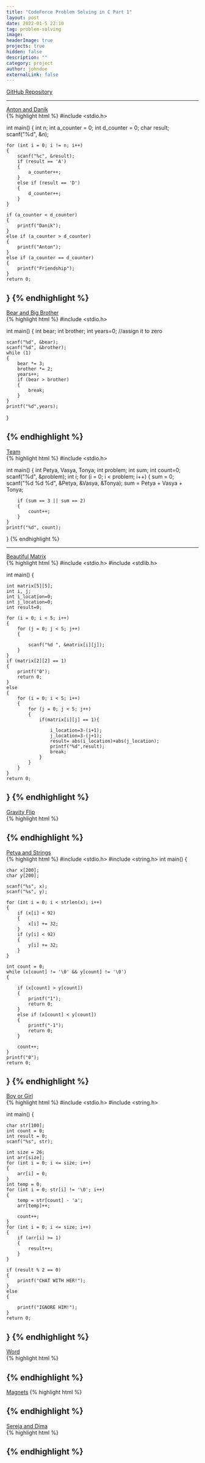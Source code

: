 ```yaml
---
title: "CodeForce Problem Solving in C Part 1"
layout: post
date: 2022-01-5 22:10
tag: problem-solving
image: 
headerImage: true
projects: true
hidden: false 
description: ""
category: project
author: johndoe
externalLink: false
---
```


[GitHub Repository](https://github.com/tarekfouad97/CodeForce-Problem-Solving)

---

[Anton and Danik](https://codeforces.com/contest/734/problem/A)   
{% highlight html %}
#include <stdio.h>

int main()
{
    int n;
    int a_counter = 0;
    int d_counter = 0;
    char result;
    scanf("%d", &n);

    for (int i = 0; i != n; i++)
    {
        scanf("%c", &result);
        if (result == 'A')
        {
            a_counter++;
        }
        else if (result == 'D')
        {
            d_counter++;
        }
    }

    if (a_counter < d_counter)
    {
        printf("Danik");
    }
    else if (a_counter > d_counter)
    {
        printf("Anton");
    }
    else if (a_counter == d_counter)
    {
        printf("Friendship");
    }
    return 0;
    
}
{% endhighlight %}
---
[Bear and Big Brother](codeforces.com\contest\791\problem\A)    
{% highlight html %}
#include <stdio.h>

int main()
{
    int bear;
    int brother;
    int years=0; //assign it to zero

    scanf("%d", &bear);
    scanf("%d", &brother);
    while (1)
    {
        bear *= 3;
        brother *= 2;
        years++;
        if (bear > brother)
        {
            break;
        }
    }
    printf("%d",years);
}

{% endhighlight %}
---
[Team](https://codeforces.com/contest/231/problem/A)      
{% highlight html %}
#include <stdio.h>

int main()
{
    int Petya, Vasya, Tonya;
    int problem;
    int sum;
    int count=0;
    scanf("%d", &problem);
    int i;
    for (i = 0; i < problem; i++)
    {
        sum = 0;
        scanf("%d %d %d", &Petya, &Vasya, &Tonya);
        sum = Petya + Vasya + Tonya;

        if (sum == 3 || sum == 2)
        {
            count++;
        }
    }
    printf("%d", count);
}
{% endhighlight %}

---
[Beautiful Matrix](https://codeforces.com/contest/263/problem/A)  
{% highlight html %}
#include <stdio.h>
#include <stdlib.h>

int main()
{

    int matrix[5][5];
    int i, j;
    int i_location=0;
    int j_location=0;
    int result=0;

    for (i = 0; i < 5; i++)
    {
        for (j = 0; j < 5; j++)
        {

            scanf("%d ", &matrix[i][j]);
        }
    }
    if (matrix[2][2] == 1)
    {
        printf("0");
        return 0;
    }
    else
    {
        for (i = 0; i < 5; i++)
        {
            for (j = 0; j < 5; j++)
            {
                if(matrix[i][j] == 1){
                    
                    i_location=3-(i+1);
                    j_location=3-(j+1);
                    result= abs(i_location)+abs(j_location);
                    printf("%d",result);
                    break;
                }
            }
        }
    }
    return 0;
}
{% endhighlight %}
---
[Gravity Flip](https://codeforces.com/contest/405/problem/A)     
{% highlight html %}

{% endhighlight %}
---
[Petya and Strings](https://codeforces.com/contest/112/problem/A)  
{% highlight html %}
#include <stdio.h>
#include <string.h>
int main()
{

    char x[200];
    char y[200];

    scanf("%s", x);
    scanf("%s", y);

    for (int i = 0; i < strlen(x); i++)
    {
        if (x[i] < 92)
        {
            x[i] += 32;
        }
        if (y[i] < 92)
        {
            y[i] += 32;
        }
    }

    int count = 0;
    while (x[count] != '\0' && y[count] != '\0')
    {

        if (x[count] > y[count])
        {
            printf("1");
            return 0;
        }
        else if (x[count] < y[count])
        {
            printf("-1");
            return 0;
        }
    
        count++;
    }
    printf("0");
    return 0;
}
{% endhighlight %}
---
[Boy or Girl](https://codeforces.com/contest/236/problem/A)  
{% highlight html %}
#include <stdio.h>
#include <string.h>

int main()
{

    char str[100];
    int count = 0;
    int result = 0;
    scanf("%s", str);

    int size = 26;
    int arr[size];
    for (int i = 0; i <= size; i++)
    {
        arr[i] = 0;
    }
    int temp = 0;
    for (int i = 0; str[i] != '\0'; i++)
    {
        temp = str[count] - 'a';
        arr[temp]++;

        count++;
    }
    for (int i = 0; i <= size; i++)
    {
        if (arr[i] >= 1)
        {
            result++;
        }
    }
    
    if (result % 2 == 0)
    {
        printf("CHAT WITH HER!");
    }
    else
    {

        printf("IGNORE HIM!");
    }
    return 0;
}
{% endhighlight %}
---
[Word]()    
{% highlight html %}

{% endhighlight %}
---
[Magnets]() 
{% highlight html %}

{% endhighlight %}
---
[Sereja and Dima]()    
{% highlight html %}

{% endhighlight %}
---

